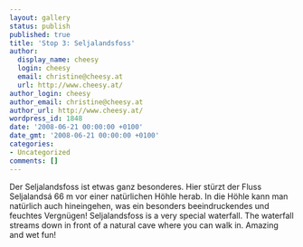 ```yaml
---
layout: gallery
status: publish
published: true
title: 'Stop 3: Seljalandsfoss'
author:
  display_name: cheesy
  login: cheesy
  email: christine@cheesy.at
  url: http://www.cheesy.at/
author_login: cheesy
author_email: christine@cheesy.at
author_url: http://www.cheesy.at/
wordpress_id: 1848
date: '2008-06-21 00:00:00 +0100'
date_gmt: '2008-06-21 00:00:00 +0100'
categories:
- Uncategorized
comments: []
---
```

<!--:de-->Der Seljalandsfoss ist etwas ganz besonderes. Hier stürzt der Fluss Seljalandsá 66 m vor einer natürlichen Höhle herab. In die Höhle kann man natürlich auch hineingehen, was ein besonders beeindruckendes und feuchtes Vergnügen!
<!--:--><!--:en-->Seljalandsfoss is a very special waterfall. The waterfall streams down in front of a natural cave where you can walk in. Amazing and wet fun!
<!--:-->
